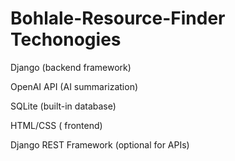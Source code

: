 # Bohlale-Resource-Finder Techonogies
Django (backend framework)

OpenAI API (AI summarization)

SQLite (built-in database)

HTML/CSS ( frontend)

Django REST Framework (optional for APIs)
